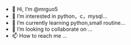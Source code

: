 - 👋 Hi, I’m @mrguo5
- 👀 I’m interested in python，c，mysql...
- 🌱 I’m currently learning python,small routine...
- 💞️ I’m looking to collaborate on ...
- 📫 How to reach me ...

<!---
mrguo5/mrguo5 is a ✨ special ✨ repository because its `README.md` (this file) appears on your GitHub profile.
You can click the Preview link to take a look at your changes.
--->
